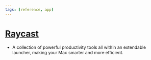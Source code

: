 ```yaml
---
tags: [reference, app]
---
```


# [Raycast](https://www.raycast.com/)

- A collection of powerful productivity tools all within an extendable launcher, making your Mac smarter and more efficient.
